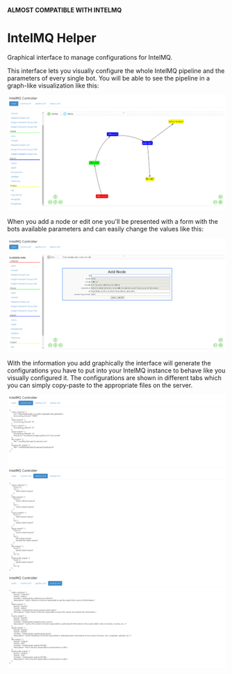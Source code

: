 **ALMOST COMPATIBLE WITH INTELMQ**

# IntelMQ Helper

Graphical interface to manage configurations for IntelMQ.


This interface lets you visually configure the whole IntelMQ pipeline and the parameters of every single bot.
You will be able to see the pipeline in a graph-like visualization like this:

![Main Interface](docs/screenshots/screenshot3.png?raw=true "Main Interface")

When you add a node or edit one you'll be presented with a form with the bots available parameters and can easily change the values like this:

![Parameter editing](docs/screenshots/screenshot2.png?raw=true "Parameter editing")

With the information you add graphically the interface will generate the configurations you have to put into your IntelMQ instance to behave like you visually configured it.
The configurations are shown in different tabs which you can simply copy-paste to the appropriate files on the server.

![Configuration files](docs/screenshots/screenshot4.png?raw=true "Configuration files")
![Configuration files](docs/screenshots/screenshot5.png?raw=true "Configuration files")
![Configuration files](docs/screenshots/screenshot6.png?raw=true "Configuration files")